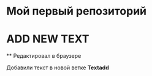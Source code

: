 # Мой первый репозиторий

# ADD NEW TEXT

** Редактировал в браузере

Добавили текст в новой ветке **Textadd**
